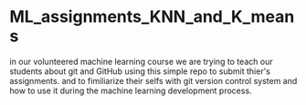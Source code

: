 # ML_assignments_KNN_and_K_means
in our volunteered machine learning course we are trying to teach our students about git and GitHub using this simple repo to submit thier's assignments.
and to fimiliarize their selfs with git version control system and how to use it during the machine learning development process.
